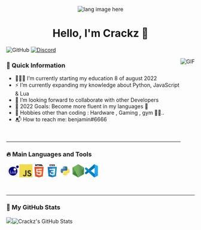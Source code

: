 <p align="center"><img width="30%" src="https://github.com/alansmathew/alansmathew/raw/master/lang.gif" alt="lang image here" /></p>
  
<p>
  <h1 align="center"><b>Hello, I'm Crackz 👋</b></h1>
</p>

![GitHub](https://komarev.com/ghpvc/?username=Cwackz&style=plastic)
[![Discord](https://dcbadge.vercel.app/api/shield/285132316509208577?style=plastic&logoColor=presence&theme=clean)](https://discord.com/users/285132316509208577)
<br>

<img align="right" height="270px" alt="GIF" src="https://cdn.dribbble.com/users/1059583/screenshots/4171367/coding-freak.gif" />

### 📘 Quick Information
- 👨🏽‍💻 I’m currently starting my education 8 of august 2022
- ⚡ I’m currently expanding my knowledge about Python, JavaScript & Lua
- 👯 I’m looking forward to collaborate with other Developers
- 🥅 2022 Goals: Become more fluent in my languages :eyes:
- 🎿 Hobbies other than coding : Hardware , Gaming , gym 🤔🤖.. 
- 📬 How to reach me: benjamin#6666

<br>


---
### 🔥 Main Languages and Tools 
<img align="left" alt="LUA" width="35px" src="https://raw.githubusercontent.com/github/explore/80688e429a7d4ef2fca1e82350fe8e3517d3494d/topics/lua/lua.png" />
<img align="left" alt="JavaScript" width="35px" src="https://raw.githubusercontent.com/github/explore/80688e429a7d4ef2fca1e82350fe8e3517d3494d/topics/javascript/javascript.png" />
<img align="left" alt="html" width="35px" src="https://raw.githubusercontent.com/github/explore/80688e429a7d4ef2fca1e82350fe8e3517d3494d/topics/html/html.png" />
<img align="left" alt="css" width="35px" src="https://raw.githubusercontent.com/github/explore/80688e429a7d4ef2fca1e82350fe8e3517d3494d/topics/css/css.png" />
<img align="left" alt="python" width="35px" src="https://raw.githubusercontent.com/github/explore/80688e429a7d4ef2fca1e82350fe8e3517d3494d/topics/python/python.png" />
<img align="left" alt="nodejs" width="35px" src="https://raw.githubusercontent.com/github/explore/80688e429a7d4ef2fca1e82350fe8e3517d3494d/topics/nodejs/nodejs.png" />
<img align="left" alt="Visual Studio Code" width="35px" src="https://raw.githubusercontent.com/github/explore/80688e429a7d4ef2fca1e82350fe8e3517d3494d/topics/visual-studio-code/visual-studio-code.png" />

<br>
<br>
<br>
<br>

---
### 🔴 My GitHub Stats



  <img align="left" src="https://github-readme-stats.vercel.app/api/top-langs/?username=Cwackz&show_icons=true&hide_border=true&theme=radical">
    <img align="center" src="https://github-readme-stats.vercel.app/api?username=Cwackz&show_icons=true&line_height=27&count_private=true&&theme=radical" alt="Crackz's GitHub Stats" />


</br></br></br></br></br>






